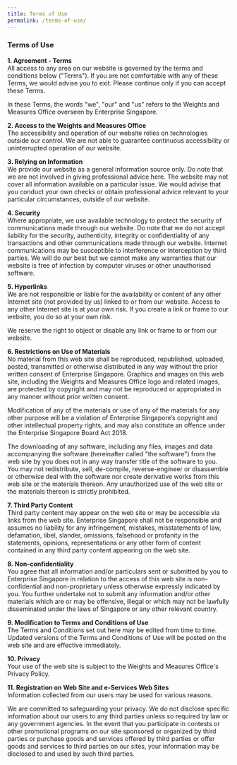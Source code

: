 ```yaml
---
title: Terms of Use
permalink: /terms-of-use/
---
```


### **Terms of Use**

**1. Agreement - Terms**<br>
All access to any area on our website is governed by the terms and conditions below ("Terms"). If you are not comfortable with any of these Terms, we would advise you to exit. Please continue only if you can accept these Terms.

In these Terms, the words "we", "our" and "us" refers to the Weights and Measures Office overseen by Enterprise Singapore.

**2. Access to the Weights and Measures Office**<br>
The accessibility and operation of our website relies on technologies outside our control. We are not able to guarantee continuous accessibility or uninterrupted operation of our website.

**3. Relying on Information**<br>
We provide our website as a general information source only. Do note that we are not involved in giving professional advice here. The website may not cover all information available on a particular issue. We would advise that you conduct your own checks or obtain professional advice relevant to your particular circumstances, outside of our website.

**4. Security**<br>
Where appropriate, we use available technology to protect the security of communications made through our website. Do note that we do not accept liability for the security, authenticity, integrity or confidentiality of any transactions and other communications made through our website. Internet communications may be susceptible to interference or interception by third parties. We will do our best but we cannot make any warranties that our website is free of infection by computer viruses or other unauthorised software.

**5. Hyperlinks**<br>
We are not responsible or liable for the availability or content of any other Internet site (not provided by us) linked to or from our website. Access to any other Internet site is at your own risk. If you create a link or frame to our website, you do so at your own risk.

We reserve the right to object or disable any link or frame to or from our website.

**6. Restrictions on Use of Materials**<br>
No material from this web site shall be reproduced, republished, uploaded, posted, transmitted or otherwise distributed in any way without the prior written consent of Enterprise Singapore. Graphics and images on this web site, including the Weights and Measures Office logo and related images, are protected by copyright and may not be reproduced or appropriated in any manner without prior written consent.

Modification of any of the materials or use of any of the materials for any other purpose will be a violation of Enterprise Singapore’s copyright and other intellectual property rights, and may also constitute an offence under the Enterprise Singapore Board Act 2018.

The downloading of any software, including any files, images and data accompanying the software (hereinafter called "the software") from the web site by you does not in any way transfer title of the software to you. You may not redistribute, sell, de-compile, reverse-engineer or disassemble or otherwise deal with the software nor create derivative works from this web site or the materials thereon. Any unauthorized use of the web site or the materials thereon is strictly prohibited.

**7. Third Party Content**<br>
Third party content may appear on the web site or may be accessible via links from the web site. Enterprise Singapore shall not be responsible and assumes no liability for any infringement, mistakes, misstatements of law, defamation, libel, slander, omissions, falsehood or profanity in the statements, opinions, representations or any other form of content contained in any third party content appearing on the web site.

**8. Non-confidentiality**<br>
You agree that all information and/or particulars sent or submitted by you to Enterprise Singapore in relation to the access of this web site is non-confidential and non-proprietary unless otherwise expressly indicated by you. You further undertake not to submit any information and/or other materials which are or may be offensive, illegal or which may not be lawfully disseminated under the laws of Singapore or any other relevant country.

**9. Modification to Terms and Conditions of Use**<br>
The Terms and Conditions set out here may be edited from time to time. Updated versions of the Terms and Conditions of Use will be posted on the web site and are effective immediately.

**10. Privacy**<br>
Your use of the web site is subject to the Weights and Measures Office's Privacy Policy.

**11. Registration on Web Site and e-Services Web Sites**<br>
Information collected from our users may be used for various reasons.<br>

We are committed to safeguarding your privacy. We do not disclose specific information about our users to any third parties unless so required by law or any government agencies. In the event that you participate in contests or other promotional programs on our site sponsored or organized by third parties or purchase goods and services offered by third parties or offer goods and services to third parties on our sites, your information may be disclosed to and used by such third parties.  


